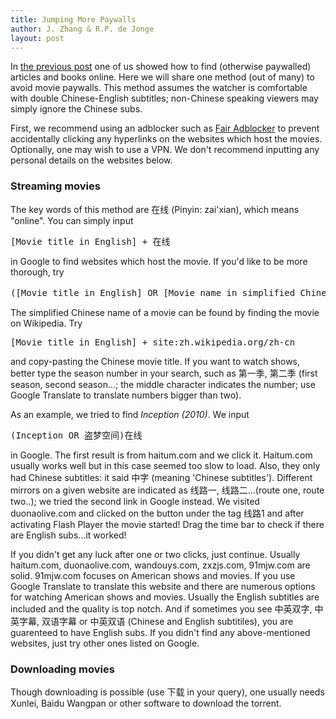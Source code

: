 ```yaml
---
title: Jumping More Paywalls
author: J. Zhang & R.P. de Jonge
layout: post
---
```


<p>In <a href="https://cuboids.github.io/2019/10/03/how-to-jump-paywalls.html">the previous post</a> one of us showed how to find (otherwise paywalled) articles and books online. Here we will share one method (out of many) to avoid movie paywalls. This method assumes the watcher is comfortable with double Chinese-English subtitles; non-Chinese speaking viewers may simply ignore the Chinese subs.</p>

<p>First, we recommend using an adblocker such as <a href="http://www.standsapp.org/">Fair Adblocker</a> to prevent accidentally clicking any hyperlinks on the websites which host the movies. Optionally, one may wish to use a VPN. We don't recommend inputting any personal details on the websites below.</p>

<h3>Streaming movies</h3>
<p>The key words of this method are 在线 (Pinyin: zai'xian), which means "online". You can simply input <pre>[Movie title in English] + 在线</pre> in Google to find websites which host the movie. If you'd like to be more thorough, try <pre>([Movie title in English] OR [Movie name in simplified Chinese]) + 在线</pre> The simplified Chinese name of a movie can be found by finding the movie on Wikipedia. Try <pre>[Movie title in English] + site:zh.wikipedia.org/zh-cn</pre> and copy-pasting the Chinese movie title. If you want to watch shows, better type the season number in your search, such as 第一季, 第二季 (first season, second season...; the middle character indicates the number; use Google Translate to translate numbers bigger than two).</p>

<p>As an example, we tried to find <i>Inception (2010)</i>. We input <pre>(Inception OR 盗梦空间)在线</pre> in Google. The first result is from haitum.com and we click it. Haitum.com usually works well but in this case seemed too slow to load. Also, they only had Chinese subtitles: it said 中字 (meaning 'Chinese subtitles'). Different mirrors on a given website are indicated as 线路一, 线路二...(route one, route two..); we tried the second link in Google instead. We visited duonaolive.com and clicked on the button under the tag 线路1 and after activating Flash Player the movie started! Drag the time bar to check if there are English subs...it worked!</p>

<p>If you didn't get any luck after one or two clicks, just continue. Usually haitum.com, duonaolive.com, wandouys.com, zxzjs.com, 91mjw.com are solid. 91mjw.com focuses on American shows and movies. If you use Google Translate to translate this website and there are numerous options for watching American shows and movies. Usually the English subtitles are included and the quality is top notch. And if sometimes you see 中英双字, 中英字幕, 双语字幕 or 中英双语 (Chinese and English subtitiles), you are guarenteed to have English subs. If you didn't find any above-mentioned websites, just try other ones listed on Google.</p>

<h3>Downloading movies</h3>
<p>Though downloading is possible (use 下载 in your query), one usually needs Xunlei, Baidu Wangpan or other software to download the torrent.</p>  

